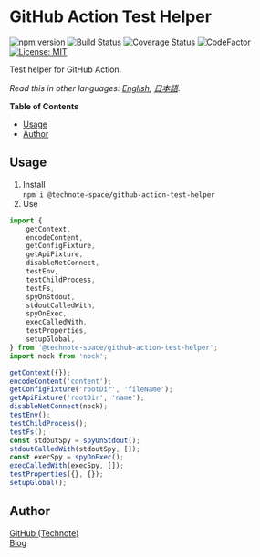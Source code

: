 # GitHub Action Test Helper

[![npm version](https://badge.fury.io/js/%40technote-space%2Fgithub-action-test-helper.svg)](https://badge.fury.io/js/%40technote-space%2Fgithub-action-test-helper)
[![Build Status](https://github.com/technote-space/github-action-test-helper/workflows/Build/badge.svg)](https://github.com/technote-space/github-action-test-helper/actions)
[![Coverage Status](https://coveralls.io/repos/github/technote-space/github-action-test-helper/badge.svg?branch=master)](https://coveralls.io/github/technote-space/github-action-test-helper?branch=master)
[![CodeFactor](https://www.codefactor.io/repository/github/technote-space/github-action-test-helper/badge)](https://www.codefactor.io/repository/github/technote-space/github-action-test-helper)
[![License: MIT](https://img.shields.io/badge/License-MIT-blue.svg)](https://github.com/technote-space/github-action-test-helper/blob/master/LICENSE)

Test helper for GitHub Action.

*Read this in other languages: [English](README.md), [日本語](README.ja.md).*

<!-- START doctoc generated TOC please keep comment here to allow auto update -->
<!-- DON'T EDIT THIS SECTION, INSTEAD RE-RUN doctoc TO UPDATE -->
**Table of Contents**

- [Usage](#usage)
- [Author](#author)

<!-- END doctoc generated TOC please keep comment here to allow auto update -->

## Usage
1. Install  
`npm i @technote-space/github-action-test-helper`
1. Use
```js
import {
	getContext,
	encodeContent,
	getConfigFixture,
	getApiFixture,
	disableNetConnect,
	testEnv,
	testChildProcess,
	testFs,
	spyOnStdout,
	stdoutCalledWith,
	spyOnExec,
	execCalledWith,
	testProperties,
	setupGlobal,
} from '@technote-space/github-action-test-helper';
import nock from 'nock';

getContext({});
encodeContent('content');
getConfigFixture('rootDir', 'fileName');
getApiFixture('rootDir', 'name');
disableNetConnect(nock);
testEnv();
testChildProcess();
testFs();
const stdoutSpy = spyOnStdout();
stdoutCalledWith(stdoutSpy, []);
const execSpy = spyOnExec();
execCalledWith(execSpy, []);
testProperties({}, {});
setupGlobal();
```

## Author
[GitHub (Technote)](https://github.com/technote-space)  
[Blog](https://technote.space)
